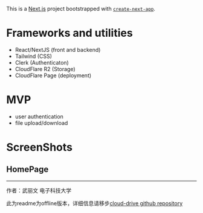 This is a [Next.js](https://nextjs.org) project bootstrapped with [`create-next-app`](https://nextjs.org/docs/app/api-reference/cli/create-next-app).

# Frameworks and utilities
- React/NextJS (front and backend)
- Tailwind (CSS)
- Clerk (Authenticaton)
- CloudFlare R2 (Storage)
- CloudFlare Page (deployment)

# MVP
- user authentication
- file upload/download

# ScreenShots
## HomePage


---

作者：武丽文 电子科技大学

此为readme为offline版本，详细信息请移步[cloud-drive github repository](https://github.com/KFCxMcDonalds/cloud-drive)

